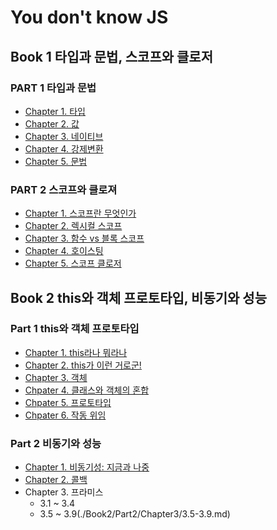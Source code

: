 # You don't know JS

## Book 1 타입과 문법, 스코프와 클로저

### PART 1 타입과 문법

- [Chapter 1. 타입](./Book1/Part1/Chapter1.md)
- [Chapter 2. 값](./Book1/Part1/Chapter2.md)
- [Chapter 3. 네이티브](./Book1/Part1/Chapter3.md)
- [Chapter 4. 강제변환](./Book1/Part1/Chapter4.md)
- [Chapter 5. 문법](./Book1/Part1/Chapter5.md)

### PART 2 스코프와 클로져

- [Chapter 1. 스코프란 무엇인가](./Book1/Part2/Chapter1.md)
- [Chapter 2. 렉시컬 스코프](./Book1/Part2/Chapter2.md)
- [Chapter 3. 함수 vs 블록 스코프](./Book1/Part2/Chapter3.md)
- [Chapter 4. 호이스팅](./Book1/Part2/Chapter4.md)
- [Chapter 5. 스코프 클로저](./Book1/Part2/Chapter5.md)

## Book 2 this와 객체 프로토타입, 비동기와 성능

### Part 1 this와 객체 프로토타입

- [Chapter 1. this라나 뭐라나](./Book2/Part1/Chapter1.md)
- [Chapter 2. this가 이런 거로군!](./Book2/Part1/Chapter2.md)
- [Chapter 3. 객체](./Book2/Part1/Chapter3.md)
- [Chpater 4. 클래스와 객체의 혼합](./Book2/Part1/Chapter4.md)
- [Chpater 5. 프로토타입](./Book2/Part1/Chapter5.md)
- [Chpater 6. 작동 위임](./Book2/Part1/Chapter6.md)

### Part 2 비동기와 성능

- [Chapter 1. 비동기성: 지금과 나중](./Book2/Part2/Chapter1.md)
- [Chapter 2. 콜백](./Book2/Part2/Chapter2.md)
- Chapter 3. 프라미스
  - 3.1 ~ 3.4
  - 3.5 ~ 3.9(./Book2/Part2/Chapter3/3.5-3.9.md)
